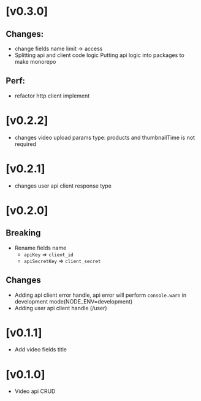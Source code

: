 # [v0.3.0]

## Changes:

- change fields name limit -> access
- Splitting api and client code logic Putting api logic into packages to make monorepo

## Perf:

- refactor http client implement

# [v0.2.2]

- changes video upload params type: products and thumbnailTime is not required

# [v0.2.1]

- changes user api client response type

# [v0.2.0]

## Breaking

- Rename fields name
  - `apiKey` => `client_id`
  - `apiSecretKey` => `client_secret`

## Changes

- Adding api client error handle, api error will perform `console.warn` in development mode(NODE_ENV=development)
- Adding user api client handle (/user)

# [v0.1.1]

- Add video fields title

# [v0.1.0]

- Video api CRUD